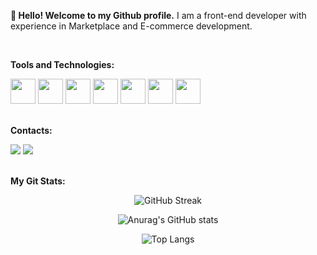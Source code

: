 **👋 Hello! Welcome to my Github profile.**
I am a front-end developer with experience in Marketplace and E-commerce development.

<br />

**Tools and Technologies:**
<div>
<img src="https://cdn.jsdelivr.net/gh/devicons/devicon/icons/react/react-original-wordmark.svg" width="40" height="40"/>
<img src="https://cdn.jsdelivr.net/gh/devicons/devicon/icons/javascript/javascript-original.svg" width="40" height="40"/>          
<img src="https://cdn.jsdelivr.net/gh/devicons/devicon/icons/typescript/typescript-original.svg" width="40" height="40"/>
<img src="https://cdn.jsdelivr.net/gh/devicons/devicon/icons/redux/redux-original.svg" width="40" height="40"/>  
<img src="https://cdn.jsdelivr.net/gh/devicons/devicon/icons/html5/html5-original.svg" width="40" height="40"/>
<img src="https://cdn.jsdelivr.net/gh/devicons/devicon/icons/css3/css3-original.svg" width="40" height="40"/>         
<img src="https://cdn.jsdelivr.net/gh/devicons/devicon/icons/git/git-original.svg" width="40" height="40"/>
</div>

<br />

**Contacts:**
<div>
<a href="mailto:elton_de_almeida@hotmail.com"><img src="https://img.shields.io/badge/Outlook-0078D4?style=for-the-badge&logo=microsoft-outlook&logoColor=white" target="_blank"></a>
<a href="https://www.linkedin.com/in/eltondealmeida" target="_blank"><img src="https://img.shields.io/badge/-LinkedIn-%230077B5?style=for-the-badge&logo=linkedin&logoColor=white" target="_blank"></a>
</div>

<br />

**My Git Stats:**
<div align='center'> 
   
![GitHub Streak](https://github-readme-streak-stats.herokuapp.com/?user=eltondealmeida&theme=dark&background=000000)

![Anurag's GitHub stats](https://github-readme-stats.vercel.app/api?username=eltondealmeida&count_private=true&show_icons=true&theme=transparent)

![Top Langs](https://github-readme-stats.vercel.app/api/top-langs/?username=eltondealmeida&layout=compact)
   
</div>  
